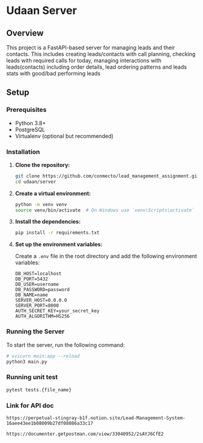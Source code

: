 # Udaan Server

## Overview

This project is a FastAPI-based server for managing leads and their contacts. This includes creating leads/contacts with call planning, checking leads with required calls for today, managing interactions with leads(contacts) including order details, lead ordering patterns and leads stats with good/bad performing leads

## Setup

### Prerequisites

- Python 3.8+
- PostgreSQL
- Virtualenv (optional but recommended)

### Installation

1. **Clone the repository:**

    ```sh
    git clone https://github.com/conmecto/lead_management_assignment.git
    cd udaan/server
    ```

2. **Create a virtual environment:**

    ```sh
    python -m venv venv
    source venv/bin/activate  # On Windows use `venv\Scripts\activate`
    ```

3. **Install the dependencies:**

    ```sh
    pip install -r requirements.txt
    ```

4. **Set up the environment variables:**

    Create a `.env` file in the root directory and add the following environment variables:

    ```env
    DB_HOST=localhost
    DB_PORT=5432
    DB_USER=username
    DB_PASSWORD=password
    DB_NAME=name
    SERVER_HOST=0.0.0.0
    SERVER_PORT=8000
    AUTH_SECRET_KEY=your_secret_key
    AUTH_ALGORITHM=HS256
    ```

### Running the Server

To start the server, run the following command:

```sh
# uvicorn main:app --reload
python3 main.py 
```


### Running unit test

```sh
pytest tests.{file_name} 
```

### Link for API doc

```
https://perpetual-stingray-b1f.notion.site/Lead-Management-System-16aee43ee1b08009b27df08086a33c17

https://documenter.getpostman.com/view/33040952/2sAYJ6CfE2
```
